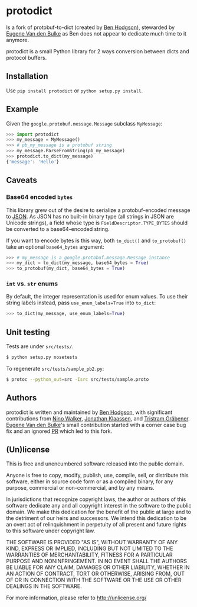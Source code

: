 # protodict

Is a fork of protobuf-to-dict (created by [Ben Hodgson](http://benhodgson.com/)),
stewarded by [Eugene Van den Bulke](http://github.com/3kwa) as Ben does not appear
to dedicate much time to it anymore.

protodict is a small Python library for 2 ways conversion between dicts
and protocol buffers.

## Installation

Use `pip install protodict` or `python setup.py install`.

## Example

Given the `google.protobuf.message.Message` subclass `MyMessage`:

```python
>>> import protodict
>>> my_message = MyMessage()
>>> # pb_my_message is a protobuf string
>>> my_message.ParseFromString(pb_my_message)
>>> protodict.to_dict(my_message)
{'message': 'Hello'}
```

## Caveats

### Base64 encoded `bytes`

This library grew out of the desire to serialize a protobuf-encoded message to
[JSON](http://json.org/). As JSON has no built-in binary type (all strings in
JSON are Unicode strings), a field whose type is `FieldDescriptor.TYPE_BYTES`
should be converted to a base64-encoded string.

If you want to encode bytes is this way, both `to_dict()` and `to_protobuf()`
take an optional `base64_bytes` argument:

```python
>>> # my_message is a google.protobuf.message.Message instance
>>> my_dict = to_dict(my_message, base64_bytes = True)
>>> to_protobuf(my_dict, base64_bytes = True)
```

### `int` vs. `str` enums

By default, the integer representation is used for enum values. To use their
string labels instead, pass `use_enum_labels=True` into `to_dict`:

```python
>>> to_dict(my_message, use_enum_labels=True)
```

## Unit testing

Tests are under `src/tests/`.

```sh
$ python setup.py nosetests
```

To regenerate `src/tests/sample_pb2.py`:

```sh
$ protoc --python_out=src -Isrc src/tests/sample.proto
```

## Authors

protodict is written and maintained by
[Ben Hodgson](http://benhodgson.com/), with significant contributions from
[Nino Walker](https://github.com/ninowalker),
[Jonathan Klaassen](https://github.com/jaklaassen), and
[Tristram Gräbener](http://blog.tristramg.eu/).
[Eugene Van den Bulke](http://github.com/3kwa)'s small contribution started with
a corner case bug fix and an ignored [PR](https://github.com/benhodgson/protobuf-to-dict/pull/5)
which led to this fork.

## (Un)license

This is free and unencumbered software released into the public domain.

Anyone is free to copy, modify, publish, use, compile, sell, or distribute
this software, either in source code form or as a compiled binary, for any
purpose, commercial or non-commercial, and by any means.

In jurisdictions that recognize copyright laws, the author or authors of this
software dedicate any and all copyright interest in the software to the public
domain. We make this dedication for the benefit of the public at large and to
the detriment of our heirs and successors. We intend this dedication to be an
overt act of relinquishment in perpetuity of all present and future rights to
this software under copyright law.

THE SOFTWARE IS PROVIDED "AS IS", WITHOUT WARRANTY OF ANY KIND, EXPRESS OR
IMPLIED, INCLUDING BUT NOT LIMITED TO THE WARRANTIES OF MERCHANTABILITY,
FITNESS FOR A PARTICULAR PURPOSE AND NONINFRINGEMENT. IN NO EVENT SHALL THE
AUTHORS BE LIABLE FOR ANY CLAIM, DAMAGES OR OTHER LIABILITY, WHETHER IN AN
ACTION OF CONTRACT, TORT OR OTHERWISE, ARISING FROM, OUT OF OR IN CONNECTION
WITH THE SOFTWARE OR THE USE OR OTHER DEALINGS IN THE SOFTWARE.

For more information, please refer to <http://unlicense.org/>
